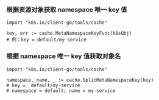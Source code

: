 ### 根据资源对象获取 namespace 唯一 key 值

```golang
import "k8s.io/client-go/tools/cache"

key, err := cache.MetaNamespaceKeyFunc(k8sObj)
# 例：key = default/my-service
```

### 根据 namespace 唯一 key 值获取对象名

```
import "k8s.io/client-go/tools/cache"

namespace, name, _ := cache.SplitMetaNamespaceKey(key)
# key =  default/my-service
# namespace = default; name = my-service
```
